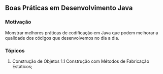 ## Boas Práticas em Desenvolvimento Java

### Motivação

Monstrar melhores práticas de codificação em Java que podem melhorar a qualidade dos códigos que desenvolvemos no dia a dia.

### Tópicos

1. Construção de Objetos
1.1 Construção com Métodos de Fabricação Estáticos;